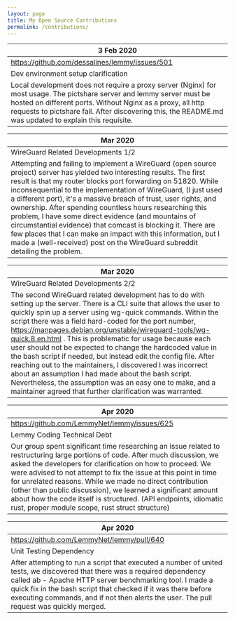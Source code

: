 ```yaml
---
layout: page
title: My Open Source Contributions
permalink: /contributions/
---
```


<!--
Type of the contribution should be "Wikipedia edit", "OpenStreet Map feature", "Documentation", "Course website", "Blog",
"Browse Add-on", etc.

The description should include a brief summary of what you did.

Replace the first row with your own contribution. 

-->





 | 3 Feb 2020 |
|---|
 |https://github.com/dessalines/lemmy/issues/501  |  
 | Dev environment setup clarification   | 
 | Local development does not require a proxy server (Nginx) for most usage. The pictshare server and lemmy server must be hosted on different ports. Without Nginx as a proxy, all http requests to pictshare fail. After discovering this, the README.md was updated to explain this requisite.|
 
  | Mar 2020 |
|---|
 | WireGuard Related Developments 1/2| 
 | Attempting and failing to implement a WireGuard (open source project) server has yielded two interesting results. The first result is that my router blocks port forwarding on 51820. While inconsequential to the implementation of WireGuard, (I just used a different port), it's a massive breach of trust, user rights, and ownership. After spending countless hours researching this problem, I have some direct evidence (and mountains of circumstantial evidence) that comcast is blocking it. There are few places that I can make an impact with this information, but I made a (well-received) post on the WireGuard subreddit detailing the problem.|
 
 | Mar 2020 |
|---|
 | WireGuard Related Developments 2/2| 
 | The second WireGuard related development has to do with setting up the server. There is a CLI suite that allows the user to quickly spin up a server using wg-quick commands. Within the script there was a field hard-coded for the port number, https://manpages.debian.org/unstable/wireguard-tools/wg-quick.8.en.html . This is problematic for usage because each user should not be expected to change the hardcoded value in the bash script if needed, but instead edit the config file. After reaching out to the maintainers, I discovered I was incorrect about an assumption I had made about the bash script. Nevertheless, the assumption was an easy one to make, and a maintainer agreed that further clarification was warranted.|
 
| Apr 2020 |
|---|
| https://github.com/LemmyNet/lemmy/issues/625|
 | Lemmy Coding Technical Debt| 
 | Our group spent significant time researching an issue related to restructuring large portions of code. After much discussion, we asked the developers for clarification on how to proceed. We were advised to not attempt to fix the issue at this point in time for unrelated reasons. While we made no direct contribution (other than public discussion), we learned a significant amount about how the code itself is structured. (API endpoints, idiomatic rust, proper module scope, rust struct structure)|
 
| Apr 2020 |
|---|
|https://github.com/LemmyNet/lemmy/pull/640|
 | Unit Testing Dependency| 
 |After attempting to run a script that executed a number of united tests, we discovered that there was a required dependency called ab - Apache HTTP server benchmarking tool. I made a quick fix in the bash script that checked if it was there before executing commands, and if not then alerts the user. The pull request was quickly merged. |

